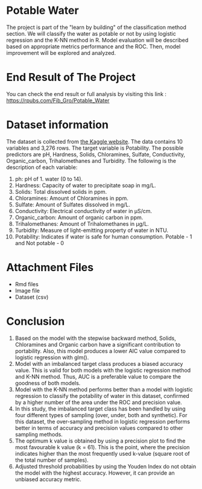 # Potable Water

The project is part of the "learn by building" of the classification method section. We will classify the water as potable or not by using logistic regression and the K-NN method in R. Model evaluation will be described based on appropriate metrics performance and the ROC. Then, model improvement will be explored and analyzed. 

# End Result of The Project

You can check the end result or full analysis by visiting this link : https://rpubs.com/Fib_Gro/Potable_Water

# Dataset information

The dataset is collected from [the Kaggle website](https://www.kaggle.com/adityakadiwal/water-potability). The data contains 10 variables and 3,276 rows. The target variable is Potability. The possible predictors are pH, Hardness, Solids, Chloramines, Sulfate, Conductivity, Organic_carbon, Trihalomethanes and Turbidity. The following is the description of each variable: 

1. ph: pH of 1. water (0 to 14).
2. Hardness: Capacity of water to precipitate soap in mg/L.
3. Solids: Total dissolved solids in ppm.
4. Chloramines: Amount of Chloramines in ppm.
5. Sulfate: Amount of Sulfates dissolved in mg/L.
6. Conductivity: Electrical conductivity of water in μS/cm.
7. Organic_carbon: Amount of organic carbon in ppm.
8. Trihalomethanes: Amount of Trihalomethanes in μg/L.
9. Turbidity: Measure of light-emitting property of water in NTU.
10. Potability: Indicates if water is safe for human consumption. Potable - 1 and Not potable - 0

# Attachment Files

- Rmd files
- Image file
- Dataset (csv)

# Conclusion  

1. Based on the model with the stepwise backward method, Solids, Chloramines and Organic carbon have a significant contribution to portability. Also, this model produces a lower AIC value compared to logistic regression with glm().
2. Model with an imbalanced target class produces a biased accuracy value. This is valid for both models with the logistic regression method and K-NN method. Thus, AUC is a preferable value to compare the goodness of both models.
3. Model with the K-NN method performs better than a model with logistic regression to classify the potability of water in this dataset, confirmed by a higher number of the area under the ROC and precision value.
4. In this study, the imbalanced target class has been handled by using four different types of sampling (over, under, both and synthetic). For this dataset, the over-sampling method in logistic regression performs better in terms of accuracy and precision values compared to other sampling methods.
5. The optimum k value is obtained by using a precision plot to find the most favourable k value (k = 61). This is the point, where the precision indicates higher than the most frequently used k-value (square root of the total number of samples).
6. Adjusted threshold probabilities by using the Youden Index do not obtain the model with the highest accuracy. However, it can provide an unbiased accuracy metric.
